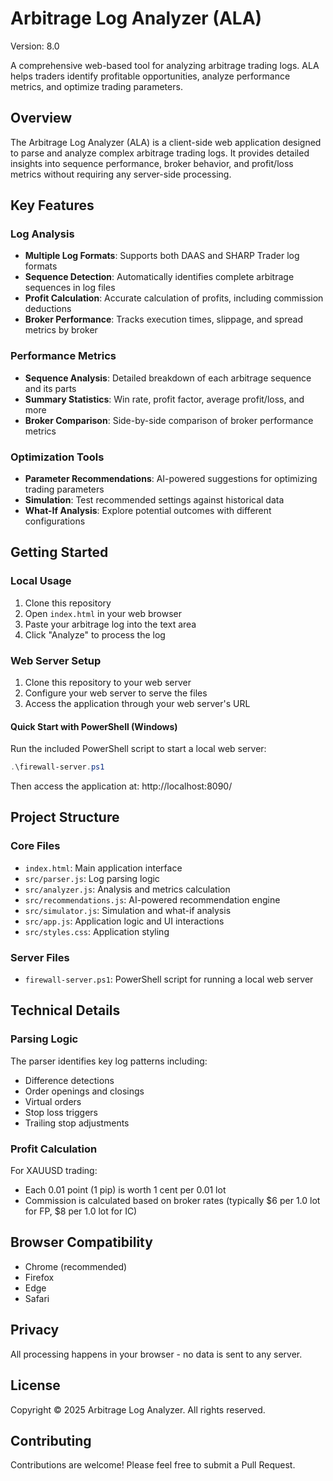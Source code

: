# Arbitrage Log Analyzer (ALA)

Version: 8.0

A comprehensive web-based tool for analyzing arbitrage trading logs. ALA helps traders identify profitable opportunities, analyze performance metrics, and optimize trading parameters.

## Overview

The Arbitrage Log Analyzer (ALA) is a client-side web application designed to parse and analyze complex arbitrage trading logs. It provides detailed insights into sequence performance, broker behavior, and profit/loss metrics without requiring any server-side processing.

## Key Features

### Log Analysis
- **Multiple Log Formats**: Supports both DAAS and SHARP Trader log formats
- **Sequence Detection**: Automatically identifies complete arbitrage sequences in log files
- **Profit Calculation**: Accurate calculation of profits, including commission deductions
- **Broker Performance**: Tracks execution times, slippage, and spread metrics by broker

### Performance Metrics
- **Sequence Analysis**: Detailed breakdown of each arbitrage sequence and its parts
- **Summary Statistics**: Win rate, profit factor, average profit/loss, and more
- **Broker Comparison**: Side-by-side comparison of broker performance metrics

### Optimization Tools
- **Parameter Recommendations**: AI-powered suggestions for optimizing trading parameters
- **Simulation**: Test recommended settings against historical data
- **What-If Analysis**: Explore potential outcomes with different configurations

## Getting Started

### Local Usage
1. Clone this repository
2. Open `index.html` in your web browser
3. Paste your arbitrage log into the text area
4. Click "Analyze" to process the log

### Web Server Setup
1. Clone this repository to your web server
2. Configure your web server to serve the files
3. Access the application through your web server's URL

#### Quick Start with PowerShell (Windows)
Run the included PowerShell script to start a local web server:
```powershell
.\firewall-server.ps1
```
Then access the application at: http://localhost:8090/

## Project Structure

### Core Files
- `index.html`: Main application interface
- `src/parser.js`: Log parsing logic
- `src/analyzer.js`: Analysis and metrics calculation
- `src/recommendations.js`: AI-powered recommendation engine
- `src/simulator.js`: Simulation and what-if analysis
- `src/app.js`: Application logic and UI interactions
- `src/styles.css`: Application styling

### Server Files
- `firewall-server.ps1`: PowerShell script for running a local web server

## Technical Details

### Parsing Logic
The parser identifies key log patterns including:
- Difference detections
- Order openings and closings
- Virtual orders
- Stop loss triggers
- Trailing stop adjustments

### Profit Calculation
For XAUUSD trading:
- Each 0.01 point (1 pip) is worth 1 cent per 0.01 lot
- Commission is calculated based on broker rates (typically $6 per 1.0 lot for FP, $8 per 1.0 lot for IC)

## Browser Compatibility
- Chrome (recommended)
- Firefox
- Edge
- Safari

## Privacy
All processing happens in your browser - no data is sent to any server.

## License
Copyright © 2025 Arbitrage Log Analyzer. All rights reserved.

## Contributing
Contributions are welcome! Please feel free to submit a Pull Request.
